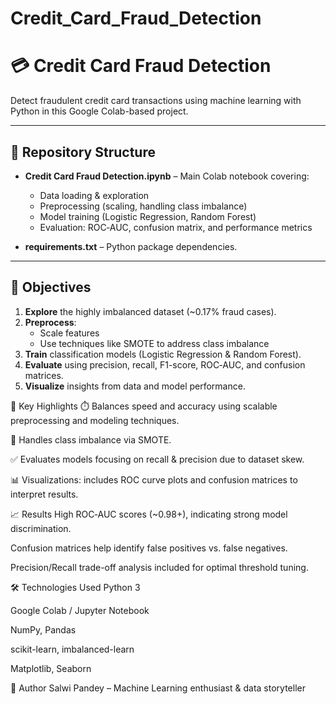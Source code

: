 # Credit_Card_Fraud_Detection
# 💳 Credit Card Fraud Detection

Detect fraudulent credit card transactions using machine learning with Python in this Google Colab-based project.

---

## 📂 Repository Structure

- **Credit Card Fraud Detection.ipynb** – Main Colab notebook covering:
  - Data loading & exploration
  - Preprocessing (scaling, handling class imbalance)
  - Model training (Logistic Regression, Random Forest)
  - Evaluation: ROC‑AUC, confusion matrix, and performance metrics

- **requirements.txt** – Python package dependencies.

---

## 🧩 Objectives

1. **Explore** the highly imbalanced dataset (~0.17% fraud cases).
2. **Preprocess**:
   - Scale features
   - Use techniques like SMOTE to address class imbalance
3. **Train** classification models (Logistic Regression & Random Forest).
4. **Evaluate** using precision, recall, F1-score, ROC‑AUC, and confusion matrices.
5. **Visualize** insights from data and model performance.

🎯 Key Highlights
⏱️ Balances speed and accuracy using scalable preprocessing and modeling techniques.

🧠 Handles class imbalance via SMOTE.

✅ Evaluates models focusing on recall & precision due to dataset skew.

📊 Visualizations: includes ROC curve plots and confusion matrices to interpret results.

📈 Results
High ROC‑AUC scores (~0.98+), indicating strong model discrimination.

Confusion matrices help identify false positives vs. false negatives.

Precision/Recall trade-off analysis included for optimal threshold tuning.


🛠 Technologies Used
Python 3

Google Colab / Jupyter Notebook

NumPy, Pandas

scikit-learn, imbalanced-learn

Matplotlib, Seaborn

👋 Author
Salwi Pandey – Machine Learning enthusiast & data storyteller
